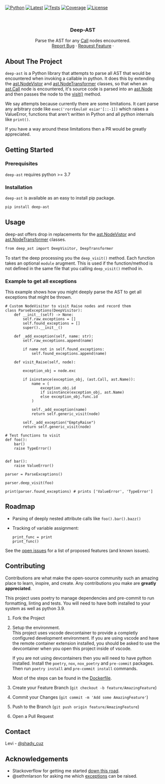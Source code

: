 <!-- PROJECT SHIELDS -->
<!--
*** I'm using markdown "reference style" links for readability.
*** Reference links are enclosed in brackets [ ] instead of parentheses ( ).
*** See the bottom of this document for the declaration of the reference variables
*** for contributors-url, forks-url, etc. This is an optional, concise syntax you may use.
*** https://www.markdownguide.org/basic-syntax/#reference-style-links
-->
[![Python][python-shield]][pypi-url]
[![Latest][version-shield]][pypi-url]
[![Tests][test-shield]][test-url]
[![Coverage][codecov-shield]][codecov-url]
[![License][license-shield]][license-url]
<!-- [![Contributors][contributors-shield]][contributors-url]
[![Forks][forks-shield]][forks-url]
[![Stargazers][stars-shield]][stars-url]
[![Issues][issues-shield]][issues-url] -->

<!-- PROJECT LOGO -->
<br />
<p align="center">
  <!-- <a href="https://github.com/DontShaveTheYak/deep-ast">
    <img src="images/logo.png" alt="Logo" width="80" height="80">
  </a> -->

  <h3 align="center">Deep-AST</h3>

  <p align="center">
    Parse the AST for any <a href=https://docs.python.org/3/library/ast.html#ast.Call>Call</a> nodes encountered.
    <!-- <br />
    <a href="https://github.com/DontShaveTheYak/deep-ast"><strong>Explore the docs »</strong></a>
    <br /> -->
    <br />
    <!-- <a href="https://github.com/DontShaveTheYak/deep-ast">View Demo</a>
    · -->
    <a href="https://github.com/DontShaveTheYak/deep-ast/issues">Report Bug</a>
    ·
    <a href="https://github.com/DontShaveTheYak/deep-ast/issues">Request Feature</a>
    ·
    <!-- <a href="https://la-tech.co/post/hypermodern-cloudformation/getting-started/">Guide</a> -->
  </p>
</p>

## About The Project

<!-- [![Product Name Screen Shot][product-screenshot]](https://example.com) -->

`deep-ast` is a Python library that attempts to parse all AST that would be encountered when invoking a callable in python. It does this by extending the [ast.NodeVistor](https://docs.python.org/3/library/ast.html#ast.NodeVisitor) and [ast.NodeTransformer](https://docs.python.org/3/library/ast.html#ast.NodeTransformer) classes, so that when an [ast.Call](https://docs.python.org/3/library/ast.html#ast.Call) node is encountered, it's source code is parsed into an [ast.Node](https://docs.python.org/3/library/ast.html#ast.Call) and then passes the node to the [visit()](https://docs.python.org/3/library/ast.html#ast.NodeVisitor.visit) method.

We say attempts because currently there are some limitations. It cant parse any arbitrary code like `exec('rorrEeulaV esiar'[::-1])` which raises a ValueError, functions that aren't written in Python and all python internals like `print()`.

If you have a way around these limitations then a PR would be greatly appreciated.

## Getting Started

### Prerequisites

`deep-ast` requires python >= 3.7

### Installation

`deep-ast` is available as an easy to install pip package.
```sh
pip install deep-ast
```

## Usage

deep-ast offers drop in replacements for the [ast.NodeVistor](https://docs.python.org/3/library/ast.html#ast.NodeVisitor) and [ast.NodeTransformer](https://docs.python.org/3/library/ast.html#ast.NodeTransformer) classes.

```sh
from deep_ast import DeepVisitor, DeepTransformer
```

To start the deep processing you the `deep_visit()` method. Each function takes an optional `module` arugment. This is used if the function/method is not defined in the same file that you calling `deep_visit()` method in.

### Example to get all exceptions

This example shows how you might deeply parse the AST to
get all exceptions that might be thrown.

```python3
# Custom NodeVisitor to visit Raise nodes and record them
class ParseExceptions(DeepVisitor):
    def __init__(self) -> None:
        self.raw_exceptions = []
        self.found_exceptions = []
        super().__init__()

    def _add_exception(self, name: str):
        self.raw_exceptions.append(name)

        if name not in self.found_exceptions:
            self.found_exceptions.append(name)

    def visit_Raise(self, node):

        exception_obj = node.exc

        if isinstance(exception_obj, (ast.Call, ast.Name)):
            name = (
                exception_obj.id
                if isinstance(exception_obj, ast.Name)
                else exception_obj.func.id
            )

            self._add_exception(name)
            return self.generic_visit(node)

        self._add_exception("EmptyRaise")
        return self.generic_visit(node)

# Test functions to visit
def foo():
    bar()
    raise TypeError()


def bar():
    raise ValueError()

parser = ParseExceptions()

parser.deep_visit(foo)

print(parser.found_exceptions) # prints ['ValueError', 'TypeError']
```

## Roadmap

- Parsing of deeply nested attribute calls like `foo().bar().bazz()`

- Tracking of variable assignment:
  ```python3
  print_func = print
  print_func()
  ```

See the [open issues](https://github.com/DontShaveTheYak/deep-ast/issues) for a list of proposed features (and known issues).

## Contributing

Contributions are what make the open-source community such an amazing place to learn, inspire, and create. Any contributions you make are **greatly appreciated**.

This project uses poetry to manage dependencies and pre-commit to run formatting, linting and tests. You will need to have both installed to your system as well as python 3.9.

1. Fork the Project
2. Setup the environment.  
   This project uses vscode devcontainer to provide a completly configured development environment. If you are using vscode and have the remote container extension installed, you should be asked to use the devcontainer when you open this project inside of vscode.

   If you are not using devcontainers then you will need to have python installed. Install the `poetry`, `nox`, `nox_poetry` and `pre-commit` packages. Then run `poetry install` and `pre-commit install` commands. 

   Most of the steps can be found in the [Dockerfile](.devcontainer/Dockerfile).
2. Create your Feature Branch (`git checkout -b feature/AmazingFeature`)
3. Commit your Changes (`git commit -m 'Add some AmazingFeature'`)
4. Push to the Branch (`git push origin feature/AmazingFeature`)
5. Open a Pull Request

<!-- ## License

Distributed under the Apache-2.0 License. See [LICENSE.txt](./LICENSE.txt) for more information. -->

## Contact

Levi - [@shady_cuz](https://twitter.com/shady_cuz)

<!-- ACKNOWLEDGEMENTS -->
## Acknowledgements
* Stackoverflow for getting me started [down this road](https://stackoverflow.com/questions/32560116/how-to-list-all-exceptions-a-function-could-raise-in-python-3).
* @sethmlarson for asking me which [exceptions](https://github.com/urllib3/urllib3/issues/2648) can be raised.

<!-- MARKDOWN LINKS & IMAGES -->
<!-- https://www.markdownguide.org/basic-syntax/#reference-style-links -->
[python-shield]: https://img.shields.io/pypi/pyversions/deep-ast?style=for-the-badge
[version-shield]: https://img.shields.io/pypi/v/deep-ast?label=latest&style=for-the-badge
[pypi-url]: https://pypi.org/project/deep-ast/
[test-shield]: https://img.shields.io/github/workflow/status/DontShaveTheYak/deep-ast/Tests?label=Tests&style=for-the-badge
[test-url]: https://github.com/DontShaveTheYak/deep-ast/actions?query=workflow%3ATests+branch%3Amaster
[codecov-shield]: https://img.shields.io/codecov/c/gh/DontShaveTheYak/deep-ast/master?color=green&style=for-the-badge&token=bfF18q99Fl
[codecov-url]: https://codecov.io/gh/DontShaveTheYak/deep-ast
[contributors-shield]: https://img.shields.io/github/contributors/DontShaveTheYak/deep-ast.svg?style=for-the-badge
[contributors-url]: https://github.com/DontShaveTheYak/deep-ast/graphs/contributors
[forks-shield]: https://img.shields.io/github/forks/DontShaveTheYak/deep-ast.svg?style=for-the-badge
[forks-url]: https://github.com/DontShaveTheYak/deep-ast/network/members
[stars-shield]: https://img.shields.io/github/stars/DontShaveTheYak/deep-ast.svg?style=for-the-badge
[stars-url]: https://github.com/DontShaveTheYak/deep-ast/stargazers
[issues-shield]: https://img.shields.io/github/issues/DontShaveTheYak/deep-ast.svg?style=for-the-badge
[issues-url]: https://github.com/DontShaveTheYak/deep-ast/issues
[license-shield]: https://img.shields.io/github/license/DontShaveTheYak/deep-ast.svg?style=for-the-badge
[license-url]: https://github.com/DontShaveTheYak/deep-ast/blob/master/LICENSE.txt
[product-screenshot]: images/screenshot.png
